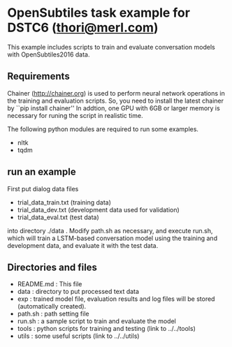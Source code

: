 # OpenSubtiles task example for DSTC6 (thori@merl.com)

This example includes scripts to train and evaluate conversation models
with OpenSubtiles2016 data.

## Requirements
Chainer (http://chainer.org) is used to perform neural network operations 
in the training and evaluation scripts.
So, you need to install the latest chainer by ``pip install chainer''
In addtion, one GPU with 6GB or larger memory is necessary for runing 
the script in realistic time.

The following python modules are required to run some examples.

- nltk
- tqdm

## run an example
First put dialog data files

- trial_data_train.txt  (training data)
- trial_data_dev.txt    (development data used for validation)
- trial_data_eval.txt   (test data)

into directory ./data .
Modify path.sh as necessary, and execute run.sh,
which will train a LSTM-based conversation model using
the training and development data, and evaluate it with 
the test data.

## Directories and files
- README.md : This file
- data : directory to put processed text data
- exp : trained model file, evaluation results and log files will be stored (automatically created).
- path.sh : path setting file
- run.sh : a sample script to train and evaluate the model
- tools : python scripts for training and testing (link to ../../tools)
- utils : some useful scripts (link to ../../utils)

